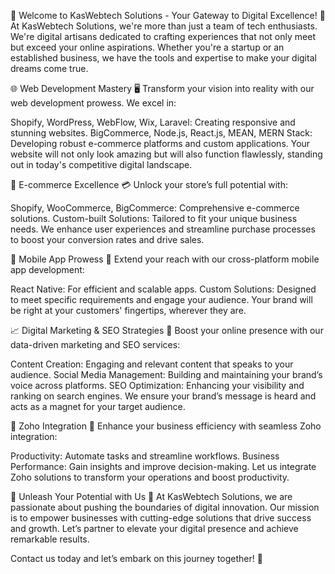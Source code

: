 🚀 Welcome to KasWebtech Solutions - Your Gateway to Digital Excellence! 🌟
At KasWebtech Solutions, we're more than just a team of tech enthusiasts. We're digital artisans dedicated to crafting experiences that not only meet but exceed your online aspirations. Whether you're a startup or an established business, we have the tools and expertise to make your digital dreams come true.

🌐 Web Development Mastery 🖥️
Transform your vision into reality with our web development prowess. We excel in:

Shopify, WordPress, WebFlow, Wix, Laravel: Creating responsive and stunning websites.
BigCommerce, Node.js, React.js, MEAN, MERN Stack: Developing robust e-commerce platforms and custom applications.
Your website will not only look amazing but will also function flawlessly, standing out in today's competitive digital landscape.

🛒 E-commerce Excellence 💳
Unlock your store’s full potential with:

Shopify, WooCommerce, BigCommerce: Comprehensive e-commerce solutions.
Custom-built Solutions: Tailored to fit your unique business needs.
We enhance user experiences and streamline purchase processes to boost your conversion rates and drive sales.

📱 Mobile App Prowess 📲
Extend your reach with our cross-platform mobile app development:

React Native: For efficient and scalable apps.
Custom Solutions: Designed to meet specific requirements and engage your audience.
Your brand will be right at your customers' fingertips, wherever they are.

📈 Digital Marketing & SEO Strategies 🚀
Boost your online presence with our data-driven marketing and SEO services:

Content Creation: Engaging and relevant content that speaks to your audience.
Social Media Management: Building and maintaining your brand’s voice across platforms.
SEO Optimization: Enhancing your visibility and ranking on search engines.
We ensure your brand’s message is heard and acts as a magnet for your target audience.

💼 Zoho Integration 🔧
Enhance your business efficiency with seamless Zoho integration:

Productivity: Automate tasks and streamline workflows.
Business Performance: Gain insights and improve decision-making.
Let us integrate Zoho solutions to transform your operations and boost productivity.

🌟 Unleash Your Potential with Us 🌟
At KasWebtech Solutions, we are passionate about pushing the boundaries of digital innovation. Our mission is to empower businesses with cutting-edge solutions that drive success and growth. Let’s partner to elevate your digital presence and achieve remarkable results.

Contact us today and let’s embark on this journey together! 🚀
